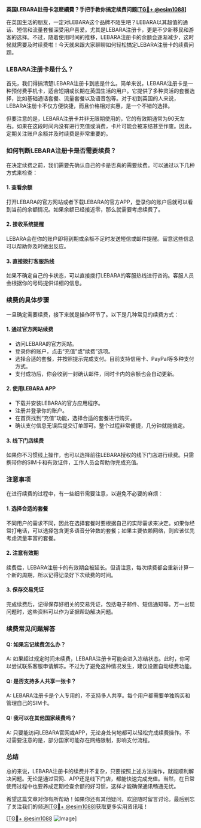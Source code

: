 **英国LEBARA註冊卡怎麽續費？手把手教你搞定续费问题[[TG💪+ @esim1088](https://t.me/s/esim1088)]**

在英国生活的朋友，一定对LEBARA这个品牌不陌生吧？LEBARA以其超值的通话、短信和流量套餐深受用户喜爱。尤其是LEBARA注册卡，更是不少新移民和游客的选择。不过，随着使用时间的推移，LEBARA注册卡的余额会逐渐减少，这时候就需要及时续费啦！今天就来跟大家聊聊如何轻松搞定LEBARA注册卡的续费问题。

### LEBARA注册卡是什么？

首先，我们得搞清楚LEBARA注册卡到底是什么。简单来说，LEBARA注册卡是一种预付费手机卡，适合短期或长期在英国生活的用户。它提供了多种灵活的套餐选择，比如基础通话套餐、流量套餐以及语音包等。对于初到英国的人来说，LEBARA注册卡不仅方便快捷，而且价格相对实惠，是一个不错的选择。

但要注意的是，LEBARA注册卡并非无限期使用的，它的有效期通常为90天左右。如果在这段时间内没有进行充值或消费，卡片可能会被冻结甚至作废。因此，定期关注账户余额并及时续费是非常重要的。

### 如何判断LEBARA注册卡是否需要续费？

在决定续费之前，我们需要先确认自己的卡是否真的需要续费。可以通过以下几种方式来检查：

#### 1. **查看余额**
   打开LEBARA的官方网站或者下载LEBARA的官方APP，登录你的账户后就可以看到当前的余额情况。如果余额已经接近零，那么就需要考虑续费了。

#### 2. **接收系统提醒**
   LEBARA会在你的账户即将到期或余额不足时发送短信或邮件提醒。留意这些信息可以帮助你及时做出反应。

#### 3. **直接拨打客服热线**
   如果不确定自己的卡状态，可以直接拨打LEBARA的客服热线进行咨询。客服人员会根据你的号码提供详细的信息。

### 续费的具体步骤

一旦确定需要续费，接下来就是操作环节了。以下是几种常见的续费方式：

#### 1. **通过官方网站续费**
   - 访问LEBARA的官方网站。
   - 登录你的账户，点击“充值”或“续费”选项。
   - 选择合适的套餐，并按照提示完成支付。目前支持信用卡、PayPal等多种支付方式。
   - 支付成功后，你会收到一封确认邮件，同时卡内的余额也会自动更新。

#### 2. **使用LEBARA APP**
   - 下载并安装LEBARA的官方应用程序。
   - 注册并登录你的账户。
   - 在首页找到“充值”功能，选择合适的套餐进行购买。
   - 确认支付信息无误后提交订单即可。整个过程非常便捷，几分钟就能搞定。

#### 3. **线下门店续费**
   如果你不习惯线上操作，也可以选择前往LEBARA授权的线下门店进行续费。只需携带你的SIM卡和有效证件，工作人员会帮助你完成充值。

### 注意事项

在进行续费的过程中，有一些细节需要注意，以避免不必要的麻烦：

#### 1. **选择合适的套餐**
   不同用户的需求不同，因此在选择套餐时要根据自己的实际需求来决定。如果你经常打电话，可以选择包含更多语音分钟数的套餐；如果主要依赖网络，则应该优先考虑流量丰富的套餐。

#### 2. **注意有效期**
   续费后，LEBARA注册卡的有效期会被延长。但请注意，每次续费都会重新计算一个新的周期，所以记得记录好下次续费的时间。

#### 3. **保存交易凭证**
   完成续费后，记得保存好相关的交易凭证，包括电子邮件、短信通知等。万一出现问题时，这些资料可以作为证据帮助解决问题。

### 续费常见问题解答

#### Q: 如果忘记续费怎么办？
A: 如果超过规定时间未续费，LEBARA注册卡可能会进入冻结状态。此时，你可以尝试联系客服申请解冻。不过为了避免这种情况发生，建议设置自动续费功能。

#### Q: 是否支持多人共享一张卡？
A: LEBARA注册卡是个人专用的，不支持多人共享。每个用户都需要单独购买和管理自己的SIM卡。

#### Q: 我可以在其他国家续费吗？
A: 只要能访问LEBARA官网或APP，无论身处何地都可以轻松完成续费操作。不过需要注意的是，部分国家可能存在网络限制，影响支付流程。

### 总结

总的来说，LEBARA注册卡的续费并不复杂，只要按照上述方法操作，就能顺利解决问题。无论是通过官网、APP还是线下门店，都能快速完成充值。当然，在日常使用过程中也要养成定期检查余额的好习惯，这样才能确保通讯畅通无忧。

希望这篇文章对你有所帮助！如果你还有其他疑问，欢迎随时留言讨论。最后别忘了关注我们的频道[[TG💪+ @esim1088](https://t.me/s/esim1088)]获取更多实用资讯哦！

[[TG💪+ @esim1088](https://t.me/s/esim1088) ![Image](https://i.postimg.cc/4NQfJmqS/Snipaste-2025-05-13-00-14-12.png)]